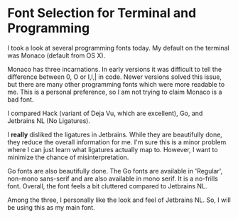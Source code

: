 # Font Selection for Terminal and Programming

I took a look at several programming fonts today. My default on the terminal was Monaco (default from OS X).

Monaco has three incarnations. 
In early versions it was difficult to tell the difference between 0, O or I,l,| in code.
Newer versions solved this issue, but there are many other programming fonts which were more readable to me.
This is a personal preference, so I am not trying to claim Monaco is a bad font.

I compared Hack (variant of Deja Vu, which are excellent), Go, and Jetbrains NL (No Ligatures).

I **really** disliked the ligatures in Jetbrains.
While they are beautifully done, they reduce the overall information for me.
I'm sure this is a minor problem where I can just learn what ligatures actually map to.
However, I want to minimize the chance of misinterpretation.

Go fonts are also beautifully done.
The Go fonts are available in 'Regular', non-mono sans-serif and are also available in mono serif.
It is a no-frills font.
Overall, the font feels a bit cluttered compared to Jetbrains NL.

Among the three, I personally like the look and feel of Jetbrains NL.
So, I will be using this as my main font.

